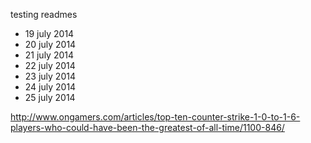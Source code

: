 testing readmes

+ 19 july 2014
+ 20 july 2014
+ 21 july 2014
+ 22 july 2014
+ 23 july 2014
+ 24 july 2014
+ 25 july 2014

http://www.ongamers.com/articles/top-ten-counter-strike-1-0-to-1-6-players-who-could-have-been-the-greatest-of-all-time/1100-846/
